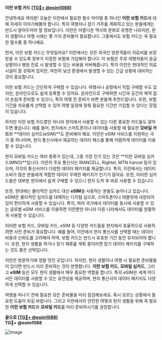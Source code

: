 **이란 보험 카드 [[TG💪+ @esim1088](https://t.me/s/esim1088)]**

안녕하세요 여러분! 오늘은 이란에서 필요한 필수 아이템 중 하나인 **이란 보험 카드**에 대해 자세히 이야기해볼까 합니다. 특히 여행자나 장기 거주를 계획하고 있는 분들에게는 반드시 알아두어야 할 정보입니다. 이란은 아름다운 역사와 문화로 유명한 나라지만, 현지 생활이나 여행 시에는 몇 가지 준비물이 필요합니다. 그중에서도 보험 카드는 꼭 필요한 필수품 중 하나예요.

먼저, 이란 보험 카드는 무엇일까요? 이란에서는 모든 외국인 방문객들이 의료비를 보장받을 수 있도록 정부가 지정한 보험에 가입해야 합니다. 이 보험은 주로 여행자들이 응급 상황이나 병원 진료 시 발생할 수 있는 비용을 커버해줍니다. 특히 이란은 현대적인 의료 시설이 잘 갖춰져 있지만, 여전히 낯선 환경에서 발생할 수 있는 긴급 상황에 대비하는 것이 중요합니다.

이란 보험 카드는 간단하게 구매할 수 있습니다. 여행사나 공항에서 직접 구매할 수도 있지만, 온라인으로도 쉽게 등록할 수 있어요. 온라인으로 구매하면 시간과 공간의 제약 없이 손쉽게 준비할 수 있으니, 특히 여행 전 준비가 바쁜 분들께 추천드립니다. 또한, 보험 기간을 자유롭게 선택할 수 있어 여행 일정에 맞춰 필요한 기간만 가입할 수 있다는 장점이 있습니다.

하지만 이란 보험 카드뿐만 아니라 현지에서 사용할 수 있는 다른 중요한 카드들도 알아두면 좋습니다. 예를 들어, 현지에서 스마트폰이나 데이터를 사용할 때 필요한 **모바일 카드**와 **데이터 심카드(eSIM)**도 준비해야 해요. 이란은 eSIM 서비스를 지원하는 국가 중 하나이며, 현지 통신사에서 제공하는 데이터 패스를 통해 저렴하게 데이터를 이용할 수 있습니다.

현지 모바일 카드는 여러 종류가 있는데, 그중 가장 인기 있는 것은 **이란 모바일 심카드(MNO)**입니다. 이란의 주요 통신사는 IRANCELL, Rightel, MTN Irancel 등이 있으며, 각각의 통신사마다 다양한 데이터 패키지를 제공합니다. 특히, 이란에서는 데이터 소비가 많은 분들에게 적합한 데이터 무제한 패키지가 인기가 많아요. 또한, 이러한 심카드들은 대부분 현지에서 쉽게 구매할 수 있으니 현지 도착 후 바로 사용할 수 있습니다.

또한, 현대에는 물리적인 심카드 대신 **eSIM**을 사용하는 분들도 늘어나고 있습니다. eSIM은 물리적인 심카드를 대체하는 디지털 심으로, 스마트폰이나 태블릿에 내장되어 있어 편리하게 사용할 수 있습니다. 특히, 여러 국가에서 데이터를 동시에 사용할 수 있는 글로벌 eSIM 서비스를 이용하면 이란뿐만 아니라 다른 나라에서도 데이터를 원활하게 사용할 수 있습니다.

이러한 보험 카드, 모바일 카드, eSIM 등 다양한 카드들을 현지에서 효율적으로 사용하려면 사전 준비가 중요합니다. 예를 들어, 이란에서 현지 통신사를 선택할 때는 데이터 비용과 신뢰도를 고려해야 하며, 보험 카드는 반드시 유효한 기간 동안 유지되어야 합니다. 또한, 현지 생활을 하거나 장기 체류를 계획 중이라면 장기 데이터 패키지를 구매하는 것도 좋은 선택입니다.

이란은 방문하기에 정말 멋진 곳입니다. 하지만, 현지 생활이나 여행 시 필요한 준비물들이 있다면 반드시 미리 준비하는 것이 현명합니다. **이란 보험 카드**, **모바일 심카드**, 그리고 **eSIM** 등은 모두 현지 생활에서 매우 중요한 역할을 합니다. 특히 eSIM은 세계 어디서든 데이터를 사용할 수 있는 유연성을 제공하며, 현지 통신사의 데이터 패키지도 다양하게 선택할 수 있습니다.

여행을 떠나기 전에 필요한 모든 준비물을 미리 점검해보세요. 혹시 모르는 상황에서 필요한 도움이 되길 바랍니다. 그리고 이란에서의 안전한 여행과 현지 생활을 위해 꼭 필요한 **이란 보험 카드**와 **모바일 카드**를 미리 준비하시기를 권장합니다.

**끝으로 [[TG💪+ @esim1088](https://t.me/s/esim1088)]**  
**TG💪+ @esim1088**  

![Image](https://i.postimg.cc/Y0z9fWf4/image.png)